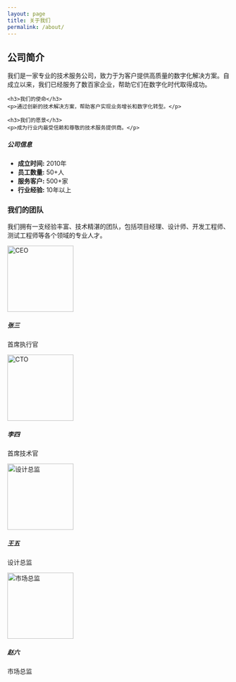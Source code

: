 ```yaml
---
layout: page
title: 关于我们
permalink: /about/
---
```


<div class="row">
  <div class="col-md-8">
    <h2>公司简介</h2>
    <p>我们是一家专业的技术服务公司，致力于为客户提供高质量的数字化解决方案。自成立以来，我们已经服务了数百家企业，帮助它们在数字化时代取得成功。</p>
    
    <h3>我们的使命</h3>
    <p>通过创新的技术解决方案，帮助客户实现业务增长和数字化转型。</p>
    
    <h3>我们的愿景</h3>
    <p>成为行业内最受信赖和尊敬的技术服务提供商。</p>
  </div>
  
  <div class="col-md-4">
    <div class="card">
      <div class="card-header">
        <h5>公司信息</h5>
      </div>
      <div class="card-body">
        <ul class="list-unstyled">
          <li><strong>成立时间:</strong> 2010年</li>
          <li><strong>员工数量:</strong> 50+人</li>
          <li><strong>服务客户:</strong> 500+家</li>
          <li><strong>行业经验:</strong> 10年以上</li>
        </ul>
      </div>
    </div>
  </div>
</div>

<div class="row mt-5">
  <div class="col-12">
    <h3>我们的团队</h3>
    <p>我们拥有一支经验丰富、技术精湛的团队，包括项目经理、设计师、开发工程师、测试工程师等各个领域的专业人才。</p>
  </div>
</div>

<div class="row">
  <div class="col-md-3 mb-4">
    <div class="card text-center">
      <img src="https://via.placeholder.com/200x200/6c757d/ffffff?text=CEO" class="card-img-top rounded-circle mx-auto mt-3" style="width: 150px; height: 150px; object-fit: cover;" alt="CEO">
      <div class="card-body">
        <h5 class="card-title">张三</h5>
        <p class="card-text">首席执行官</p>
      </div>
    </div>
  </div>
  
  <div class="col-md-3 mb-4">
    <div class="card text-center">
      <img src="https://via.placeholder.com/200x200/6c757d/ffffff?text=CTO" class="card-img-top rounded-circle mx-auto mt-3" style="width: 150px; height: 150px; object-fit: cover;" alt="CTO">
      <div class="card-body">
        <h5 class="card-title">李四</h5>
        <p class="card-text">首席技术官</p>
      </div>
    </div>
  </div>
  
  <div class="col-md-3 mb-4">
    <div class="card text-center">
      <img src="https://via.placeholder.com/200x200/6c757d/ffffff?text=设计总监" class="card-img-top rounded-circle mx-auto mt-3" style="width: 150px; height: 150px; object-fit: cover;" alt="设计总监">
      <div class="card-body">
        <h5 class="card-title">王五</h5>
        <p class="card-text">设计总监</p>
      </div>
    </div>
  </div>
  
  <div class="col-md-3 mb-4">
    <div class="card text-center">
      <img src="https://via.placeholder.com/200x200/6c757d/ffffff?text=市场总监" class="card-img-top rounded-circle mx-auto mt-3" style="width: 150px; height: 150px; object-fit: cover;" alt="市场总监">
      <div class="card-body">
        <h5 class="card-title">赵六</h5>
        <p class="card-text">市场总监</p>
      </div>
    </div>
  </div>
</div>
